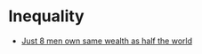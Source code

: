 
# Inequality

- [Just 8 men own same wealth as half the world](https://www.oxfam.org/en/pressroom/pressreleases/2017-01-16/just-8-men-own-same-wealth-half-world)


